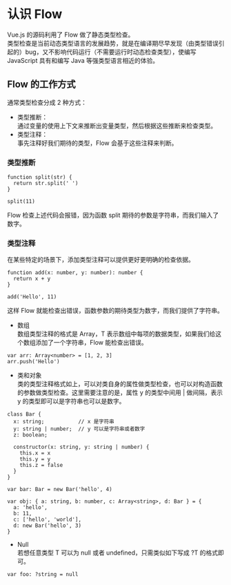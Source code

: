 # 认识 Flow

Vue.js 的源码利用了 Flow 做了静态类型检查。  
类型检查是当前动态类型语言的发展趋势，就是在编译期尽早发现（由类型错误引起的）bug，又不影响代码运行（不需要运行时动态检查类型），使编写 JavaScript 具有和编写 Java 等强类型语言相近的体验。

## Flow 的工作方式

通常类型检查分成 2 种方式：
- 类型推断：  
通过变量的使用上下文来推断出变量类型，然后根据这些推断来检查类型。
- 类型注释：  
事先注释好我们期待的类型，Flow 会基于这些注释来判断。

### 类型推断
```
function split(str) {
  return str.split(' ')
}

split(11)
```
Flow 检查上述代码会报错，因为函数 split 期待的参数是字符串，而我们输入了数字。

### 类型注释
在某些特定的场景下，添加类型注释可以提供更好更明确的检查依据。  
```
function add(x: number, y: number): number {
  return x + y
}   

add('Hello', 11)
```
这样 Flow 就能检查出错误，函数参数的期待类型为数字，而我们提供了字符串。

- 数组  
数组类型注释的格式是 Array<T>，T 表示数组中每项的数据类型，如果我们给这个数组添加了一个字符串，Flow 能检查出错误。
```
var arr: Array<number> = [1, 2, 3]
arr.push('Hello')
```

- 类和对象  
类的类型注释格式如上，可以对类自身的属性做类型检查，也可以对构造函数的参数做类型检查。这里需要注意的是，属性 y 的类型中间用 | 做间隔，表示 y 的类型即可以是字符串也可以是数字。
```
class Bar {
  x: string;           // x 是字符串
  y: string | number;  // y 可以是字符串或者数字
  z: boolean;

  constructor(x: string, y: string | number) {
    this.x = x
    this.y = y
    this.z = false
  }
}

var bar: Bar = new Bar('hello', 4)

var obj: { a: string, b: number, c: Array<string>, d: Bar } = {
  a: 'hello',
  b: 11,
  c: ['hello', 'world'],
  d: new Bar('hello', 3)
}
```

- Null  
若想任意类型 T 可以为 null 或者 undefined，只需类似如下写成 ?T 的格式即可。  
```
var foo: ?string = null
```
